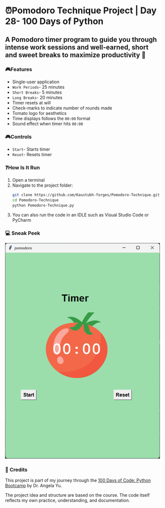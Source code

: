# ⏰Pomodoro Technique Project | Day 28- 100 Days of Python

## A Pomodoro timer program to guide you through intense work sessions and well-earned, short and sweet breaks to maximize productivity 💯

### 🎮**Features**
- Single-user application
- `Work Periods`- 25 minutes
- `Short Breaks`- 5 minutes
- `Long Breaks`- 20 minutes
- Timer resets at will
- Check-marks to indicate number of rounds made
- Tomato logo for aesthetics
- Time displays follows the `00:00` format
- Sound effect when timer hits `00:00`

### 🎮**Controls**
- `Start`- Starts timer
- `Reset`- Resets timer
### ❓**How Is It Run**

1. Open a terminal  
2. Navigate to the project folder:
   ```bash
   git clone https://github.com/Kaustubh-forges/Pomodoro-Technique.git
   cd Pomodoro-Technique
   python Pomodoro-Technique.py
   ```
3. You can also run the code in an IDLE such as Visual Studio Code or PyCharm

### 💻 **Sneak Peek**
![A glance at the Pomodoro Timer](Screenshot%202025-08-18%20183808.png)

### 🙏 **Credits**
This project is part of my journey through the 
[100 Days of Code: Python Bootcamp](https://www.udemy.com/course/100-days-of-code/) by Dr. Angela Yu.  

The project idea and structure are based on the course.
The code itself reflects my own practice, understanding, and documentation.  
